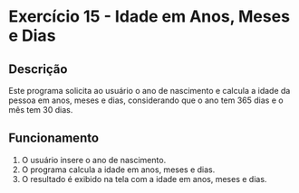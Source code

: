 # Exercício 15 - Idade em Anos, Meses e Dias

## Descrição
Este programa solicita ao usuário o ano de nascimento e calcula a idade da pessoa em anos, meses e dias, considerando que o ano tem 365 dias e o mês tem 30 dias.

## Funcionamento
1. O usuário insere o ano de nascimento.
2. O programa calcula a idade em anos, meses e dias.
3. O resultado é exibido na tela com a idade em anos, meses e dias.
